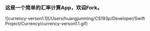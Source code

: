 ### 这是一个简单的汇率计算App，欢迎Fork。

 ![currency-verson1.1](/Users/huangjunming/CS193p/Developer/Swift Project/Currency/currency-verson1.1.gif)